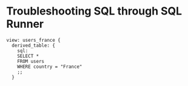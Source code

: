 # Troubleshooting SQL through SQL Runner

```
view: users_france {
  derived_table: {
    sql:
    SELECT *
    FROM users
    WHERE country = "France"
    ;;
  }
```

